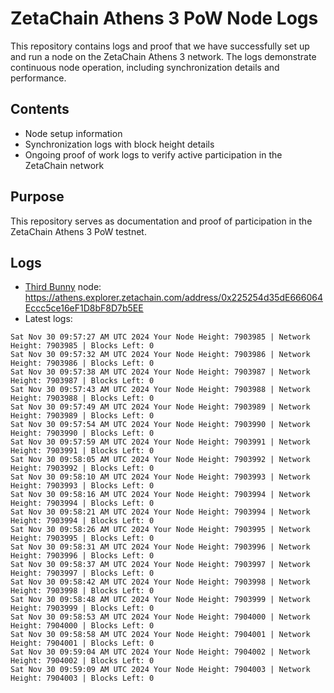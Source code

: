 # ZetaChain Athens 3 PoW Node Logs
This repository contains logs and proof that we have successfully set up and run a node on the ZetaChain Athens 3 network. The logs demonstrate continuous node operation, including synchronization details and performance.

## Contents
- Node setup information
- Synchronization logs with block height details
- Ongoing proof of work logs to verify active participation in the ZetaChain network

## Purpose
This repository serves as documentation and proof of participation in the ZetaChain Athens 3 PoW testnet.

## Logs

- [Third Bunny](https://thirdbunny.xyz/) node: https://athens.explorer.zetachain.com/address/0x225254d35dE666064Eccc5ce16eF1D8bF8D7b5EE
- Latest logs:
```
Sat Nov 30 09:57:27 AM UTC 2024 Your Node Height: 7903985 | Network Height: 7903985 | Blocks Left: 0
Sat Nov 30 09:57:32 AM UTC 2024 Your Node Height: 7903986 | Network Height: 7903986 | Blocks Left: 0
Sat Nov 30 09:57:38 AM UTC 2024 Your Node Height: 7903987 | Network Height: 7903987 | Blocks Left: 0
Sat Nov 30 09:57:43 AM UTC 2024 Your Node Height: 7903988 | Network Height: 7903988 | Blocks Left: 0
Sat Nov 30 09:57:49 AM UTC 2024 Your Node Height: 7903989 | Network Height: 7903989 | Blocks Left: 0
Sat Nov 30 09:57:54 AM UTC 2024 Your Node Height: 7903990 | Network Height: 7903990 | Blocks Left: 0
Sat Nov 30 09:57:59 AM UTC 2024 Your Node Height: 7903991 | Network Height: 7903991 | Blocks Left: 0
Sat Nov 30 09:58:05 AM UTC 2024 Your Node Height: 7903992 | Network Height: 7903992 | Blocks Left: 0
Sat Nov 30 09:58:10 AM UTC 2024 Your Node Height: 7903993 | Network Height: 7903993 | Blocks Left: 0
Sat Nov 30 09:58:16 AM UTC 2024 Your Node Height: 7903994 | Network Height: 7903994 | Blocks Left: 0
Sat Nov 30 09:58:21 AM UTC 2024 Your Node Height: 7903994 | Network Height: 7903994 | Blocks Left: 0
Sat Nov 30 09:58:26 AM UTC 2024 Your Node Height: 7903995 | Network Height: 7903995 | Blocks Left: 0
Sat Nov 30 09:58:31 AM UTC 2024 Your Node Height: 7903996 | Network Height: 7903996 | Blocks Left: 0
Sat Nov 30 09:58:37 AM UTC 2024 Your Node Height: 7903997 | Network Height: 7903997 | Blocks Left: 0
Sat Nov 30 09:58:42 AM UTC 2024 Your Node Height: 7903998 | Network Height: 7903998 | Blocks Left: 0
Sat Nov 30 09:58:48 AM UTC 2024 Your Node Height: 7903999 | Network Height: 7903999 | Blocks Left: 0
Sat Nov 30 09:58:53 AM UTC 2024 Your Node Height: 7904000 | Network Height: 7904000 | Blocks Left: 0
Sat Nov 30 09:58:58 AM UTC 2024 Your Node Height: 7904001 | Network Height: 7904001 | Blocks Left: 0
Sat Nov 30 09:59:04 AM UTC 2024 Your Node Height: 7904002 | Network Height: 7904002 | Blocks Left: 0
Sat Nov 30 09:59:09 AM UTC 2024 Your Node Height: 7904003 | Network Height: 7904003 | Blocks Left: 0
```
